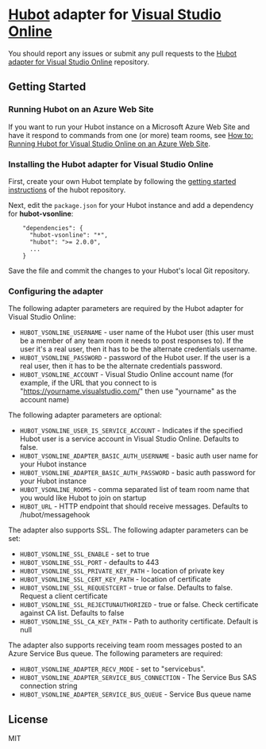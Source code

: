 # [Hubot](https://github.com/github/hubot) adapter for [Visual Studio Online](https://www.visualstudio.com)

You should report any issues or submit any pull requests to the
[Hubot adapter for Visual Studio Online](https://github.com/scrumdod/hubot-VSOnline) repository.

## Getting Started

### Running Hubot on an Azure Web Site

If you want to run your Hubot instance on a Microsoft Azure Web Site and have it respond to commands from one (or more) team rooms, see [How to: Running Hubot for Visual Studio Online on an Azure Web Site](docs/HOWTO-HubotForVisualStudioOnlineTeamRoomsOnAzureWebSite.md).

### Installing the Hubot adapter for Visual Studio Online

First, create your own Hubot template by following the [getting started instructions](https://github.com/github/hubot/blob/master/docs/README.md) of the hubot repository.

Next, edit the `package.json` for your Hubot instance and add a dependency for **hubot-vsonline**:
```
    "dependencies": {
      "hubot-vsonline": "*",
      "hubot": ">= 2.0.0",
      ...
    }
```

Save the file and commit the changes to your Hubot's local Git repository.

### Configuring the adapter

The following adapter parameters are required by the Hubot adapter for Visual Studio Online:

* `HUBOT_VSONLINE_USERNAME` - user name of the Hubot user (this user must be a member of any team room it needs to post responses to). If the user it's a real user, then it has to be the alternate credentials username.
* `HUBOT_VSONLINE_PASSWORD` - password of the Hubot user. If the user is a real user, then it has to be the alternate credentials password.
* `HUBOT_VSONLINE_ACCOUNT` - Visual Studio Online account name (for example, if the URL that you connect to is "https://yourname.visualstudio.com/" then use "yourname" as the account name)

The following adapter parameters are optional:

* `HUBOT_VSONLINE_USER_IS_SERVICE_ACCOUNT` - Indicates if the specified Hubot user is a service account in Visual Studio Online. Defaults to false.
* `HUBOT_VSONLINE_ADAPTER_BASIC_AUTH_USERNAME` - basic auth user name for your Hubot instance
* `HUBOT_VSONLINE_ADAPTER_BASIC_AUTH_PASSWORD` - basic auth password for your Hubot instance
* `HUBOT_VSONLINE_ROOMS` - comma separated list of team room name that you would like Hubot to join on startup
* `HUBOT_URL` - HTTP endpoint that should receive messages. Defaults to /hubot/messagehook

The adapter also supports SSL. The following adapter parameters can be set:

* `HUBOT_VSONLINE_SSL_ENABLE` - set to true
* `HUBOT_VSONLINE_SSL_PORT` - defaults to 443
* `HUBOT_VSONLINE_SSL_PRIVATE_KEY_PATH` - location of private key
* `HUBOT_VSONLINE_SSL_CERT_KEY_PATH` - location of certificate
* `HUBOT_VSONLINE_SSL_REQUESTCERT` - true or false. Defaults to false. Request a client certificate
* `HUBOT_VSONLINE_SSL_REJECTUNAUTHORIZED` - true or false. Check certificate against CA list.  Defaults to false
* `HUBOT_VSONLINE_SSL_CA_KEY_PATH` - Path to authority certificate. Default is null

The adapter also supports receiving team room messages posted to an Azure Service Bus queue. The following parameters are required:

* `HUBOT_VSONLINE_ADAPTER_RECV_MODE` - set to "servicebus".
* `HUBOT_VSONLINE_ADAPTER_SERVICE_BUS_CONNECTION` - The Service Bus SAS connection string
* `HUBOT_VSONLINE_ADAPTER_SERVICE_BUS_QUEUE` - Service Bus queue name

## License

MIT
